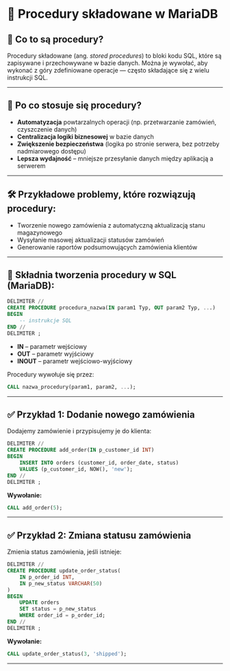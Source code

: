 # 📘 Procedury składowane w MariaDB

## 🧠 Co to są procedury?

Procedury składowane (ang. *stored procedures*) to bloki kodu SQL, które są zapisywane i przechowywane w bazie danych. Można je wywołać, aby wykonać z góry zdefiniowane operacje — często składające się z wielu instrukcji SQL.

---

## 🎯 Po co stosuje się procedury?

- **Automatyzacja** powtarzalnych operacji (np. przetwarzanie zamówień, czyszczenie danych)
- **Centralizacja logiki biznesowej** w bazie danych
- **Zwiększenie bezpieczeństwa** (logika po stronie serwera, bez potrzeby nadmiarowego dostępu)
- **Lepsza wydajność** – mniejsze przesyłanie danych między aplikacją a serwerem

---

## 🛠️ Przykładowe problemy, które rozwiązują procedury:

- Tworzenie nowego zamówienia z automatyczną aktualizacją stanu magazynowego
- Wysyłanie masowej aktualizacji statusów zamówień
- Generowanie raportów podsumowujących zamówienia klientów

---

## 🧾 Składnia tworzenia procedury w SQL (MariaDB):

```sql
DELIMITER //
CREATE PROCEDURE procedura_nazwa(IN param1 Typ, OUT param2 Typ, ...)
BEGIN
    -- instrukcje SQL
END //
DELIMITER ;
```

- **IN** – parametr wejściowy
- **OUT** – parametr wyjściowy
- **INOUT** – parametr wejściowo-wyjściowy

Procedury wywołuje się przez:
```sql
CALL nazwa_procedury(param1, param2, ...);
```

---

## ✅ Przykład 1: Dodanie nowego zamówienia

Dodajemy zamówienie i przypisujemy je do klienta:

```sql
DELIMITER //
CREATE PROCEDURE add_order(IN p_customer_id INT)
BEGIN
    INSERT INTO orders (customer_id, order_date, status)
    VALUES (p_customer_id, NOW(), 'new');
END //
DELIMITER ;
```

**Wywołanie:**
```sql
CALL add_order(5);
```

---

## ✅ Przykład 2: Zmiana statusu zamówienia

Zmienia status zamówienia, jeśli istnieje:

```sql
DELIMITER //
CREATE PROCEDURE update_order_status(
    IN p_order_id INT,
    IN p_new_status VARCHAR(50)
)
BEGIN
    UPDATE orders
    SET status = p_new_status
    WHERE order_id = p_order_id;
END //
DELIMITER ;
```

**Wywołanie:**
```sql
CALL update_order_status(3, 'shipped');
```

---


